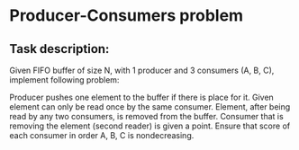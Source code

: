 # Producer-Consumers problem

## Task description:
Given FIFO buffer of size N, with 1 producer and 3 consumers (A, B, C), implement following problem:

Producer pushes one element to the buffer if there is place for it. Given element can only be read once by the same consumer. Element, after being read by any two consumers, is removed from the buffer. Consumer that is removing the element (second reader) is given a point. Ensure that score of each consumer in order A, B, C is nondecreasing.
